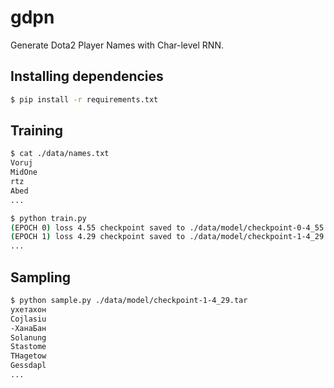 # gdpn

Generate Dota2 Player Names with Char-level RNN.

## Installing dependencies

```bash
$ pip install -r requirements.txt
```

## Training

```bash
$ cat ./data/names.txt
Voruj
MidOne
rtz
Abed
...
```

```bash
$ python train.py
(EPOCH 0) loss 4.55 checkpoint saved to ./data/model/checkpoint-0-4_55.tar
(EPOCH 1) loss 4.29 checkpoint saved to ./data/model/checkpoint-1-4_29.tar
...
```

## Sampling

```bash
$ python sample.py ./data/model/checkpoint-1-4_29.tar
ухетахон
Cojlasiu
-ХанаБан
Solanung
Stastome
THagetow
Gessdapl
...
```
